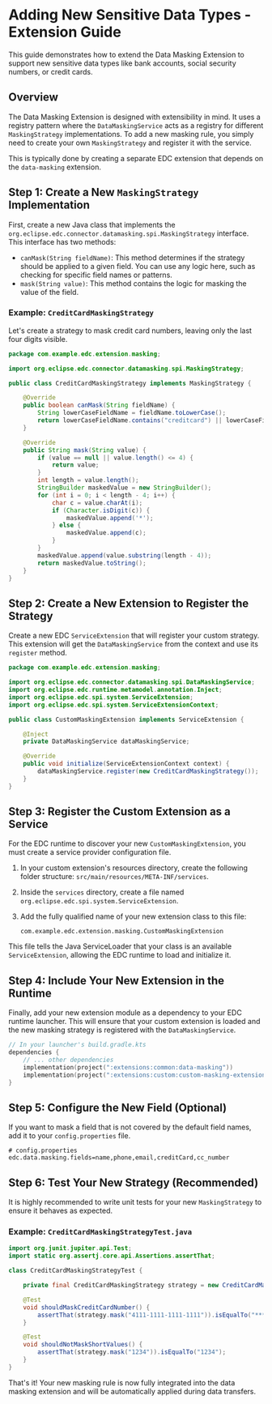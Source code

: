 # Adding New Sensitive Data Types - Extension Guide

This guide demonstrates how to extend the Data Masking Extension to support new sensitive data types like bank accounts, social security numbers, or credit cards.

## Overview

The Data Masking Extension is designed with extensibility in mind. It uses a registry pattern where the `DataMaskingService` acts as a registry for different `MaskingStrategy` implementations. To add a new masking rule, you simply need to create your own `MaskingStrategy` and register it with the service.

This is typically done by creating a separate EDC extension that depends on the `data-masking` extension.

## Step 1: Create a New `MaskingStrategy` Implementation

First, create a new Java class that implements the `org.eclipse.edc.connector.datamasking.spi.MaskingStrategy` interface. This interface has two methods:

- `canMask(String fieldName)`: This method determines if the strategy should be applied to a given field. You can use any logic here, such as checking for specific field names or patterns.
- `mask(String value)`: This method contains the logic for masking the value of the field.

### Example: `CreditCardMaskingStrategy`

Let's create a strategy to mask credit card numbers, leaving only the last four digits visible.

```java
package com.example.edc.extension.masking;

import org.eclipse.edc.connector.datamasking.spi.MaskingStrategy;

public class CreditCardMaskingStrategy implements MaskingStrategy {

    @Override
    public boolean canMask(String fieldName) {
        String lowerCaseFieldName = fieldName.toLowerCase();
        return lowerCaseFieldName.contains("creditcard") || lowerCaseFieldName.contains("cc_number");
    }

    @Override
    public String mask(String value) {
        if (value == null || value.length() <= 4) {
            return value;
        }
        int length = value.length();
        StringBuilder maskedValue = new StringBuilder();
        for (int i = 0; i < length - 4; i++) {
            char c = value.charAt(i);
            if (Character.isDigit(c)) {
                maskedValue.append('*');
            } else {
                maskedValue.append(c);
            }
        }
        maskedValue.append(value.substring(length - 4));
        return maskedValue.toString();
    }
}
```

## Step 2: Create a New Extension to Register the Strategy

Create a new EDC `ServiceExtension` that will register your custom strategy. This extension will get the `DataMaskingService` from the context and use its `register` method.

```java
package com.example.edc.extension.masking;

import org.eclipse.edc.connector.datamasking.spi.DataMaskingService;
import org.eclipse.edc.runtime.metamodel.annotation.Inject;
import org.eclipse.edc.spi.system.ServiceExtension;
import org.eclipse.edc.spi.system.ServiceExtensionContext;

public class CustomMaskingExtension implements ServiceExtension {

    @Inject
    private DataMaskingService dataMaskingService;

    @Override
    public void initialize(ServiceExtensionContext context) {
        dataMaskingService.register(new CreditCardMaskingStrategy());
    }
}
```

## Step 3: Register the Custom Extension as a Service

For the EDC runtime to discover your new `CustomMaskingExtension`, you must create a service provider configuration file.

1.  In your custom extension's resources directory, create the following folder structure: `src/main/resources/META-INF/services`.
2.  Inside the `services` directory, create a file named `org.eclipse.edc.spi.system.ServiceExtension`.
3.  Add the fully qualified name of your new extension class to this file:

    ```
    com.example.edc.extension.masking.CustomMaskingExtension
    ```

This file tells the Java ServiceLoader that your class is an available `ServiceExtension`, allowing the EDC runtime to load and initialize it.

## Step 4: Include Your New Extension in the Runtime

Finally, add your new extension module as a dependency to your EDC runtime launcher. This will ensure that your custom extension is loaded and the new masking strategy is registered with the `DataMaskingService`.

```kotlin
// In your launcher's build.gradle.kts
dependencies {
    // ... other dependencies
    implementation(project(":extensions:common:data-masking"))
    implementation(project(":extensions:custom:custom-masking-extension")) // Your new extension
}
```

## Step 5: Configure the New Field (Optional)

If you want to mask a field that is not covered by the default field names, add it to your `config.properties` file.

```properties
# config.properties
edc.data.masking.fields=name,phone,email,creditCard,cc_number
```

## Step 6: Test Your New Strategy (Recommended)

It is highly recommended to write unit tests for your new `MaskingStrategy` to ensure it behaves as expected.

### Example: `CreditCardMaskingStrategyTest.java`

```java
import org.junit.jupiter.api.Test;
import static org.assertj.core.api.Assertions.assertThat;

class CreditCardMaskingStrategyTest {

    private final CreditCardMaskingStrategy strategy = new CreditCardMaskingStrategy();

    @Test
    void shouldMaskCreditCardNumber() {
        assertThat(strategy.mask("4111-1111-1111-1111")).isEqualTo("****-****-****-1111");
    }

    @Test
    void shouldNotMaskShortValues() {
        assertThat(strategy.mask("1234")).isEqualTo("1234");
    }
}
```

That's it! Your new masking rule is now fully integrated into the data masking extension and will be automatically applied during data transfers.
